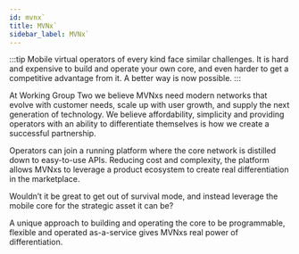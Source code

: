 ```yaml
---
id: mvnx`
title: MVNx`
sidebar_label: MVNx`
---
```


:::tip 
Mobile virtual operators of every kind face similar challenges. It is hard and expensive to build and operate your own core, and even harder to get a competitive advantage from it. A better way is now possible.
:::

At Working Group Two we believe MVNxs need modern networks that evolve with customer needs, scale up with user growth, and supply the next generation of technology. We believe affordability, simplicity and providing  operators with an ability to differentiate themselves is how we create a successful partnership.

Operators can join a running platform where the core network is distilled down to easy-to-use APIs. Reducing cost and complexity, the platform allows MVNxs to leverage a product ecosystem to create real differentiation in the marketplace.

Wouldn’t it be great to get out of survival mode, and instead leverage the mobile core for the strategic asset it can be?

A unique approach to building and operating the core to be programmable, flexible and operated as-a-service gives MVNxs real power of differentiation.
